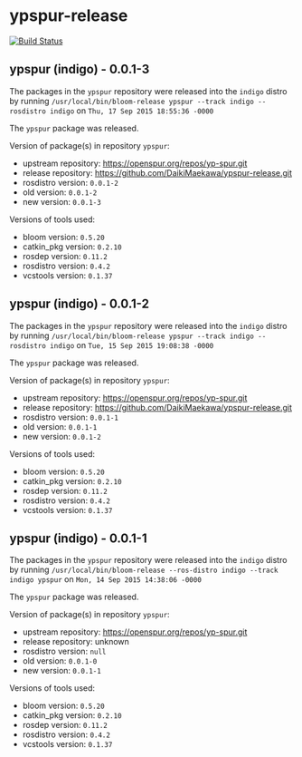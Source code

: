 # ypspur-release

[![Build Status](https://travis-ci.org/DaikiMaekawa/ypspur-release.svg?branch=master)](https://travis-ci.org/DaikiMaekawa/ypspur-release)

## ypspur (indigo) - 0.0.1-3

The packages in the `ypspur` repository were released into the `indigo` distro by running `/usr/local/bin/bloom-release ypspur --track indigo --rosdistro indigo` on `Thu, 17 Sep 2015 18:55:36 -0000`

The `ypspur` package was released.

Version of package(s) in repository `ypspur`:
- upstream repository: https://openspur.org/repos/yp-spur.git
- release repository: https://github.com/DaikiMaekawa/ypspur-release.git
- rosdistro version: `0.0.1-2`
- old version: `0.0.1-2`
- new version: `0.0.1-3`

Versions of tools used:
- bloom version: `0.5.20`
- catkin_pkg version: `0.2.10`
- rosdep version: `0.11.2`
- rosdistro version: `0.4.2`
- vcstools version: `0.1.37`


## ypspur (indigo) - 0.0.1-2

The packages in the `ypspur` repository were released into the `indigo` distro by running `/usr/local/bin/bloom-release ypspur --track indigo --rosdistro indigo` on `Tue, 15 Sep 2015 19:08:38 -0000`

The `ypspur` package was released.

Version of package(s) in repository `ypspur`:
- upstream repository: https://openspur.org/repos/yp-spur.git
- release repository: https://github.com/DaikiMaekawa/ypspur-release.git
- rosdistro version: `0.0.1-1`
- old version: `0.0.1-1`
- new version: `0.0.1-2`

Versions of tools used:
- bloom version: `0.5.20`
- catkin_pkg version: `0.2.10`
- rosdep version: `0.11.2`
- rosdistro version: `0.4.2`
- vcstools version: `0.1.37`


## ypspur (indigo) - 0.0.1-1

The packages in the `ypspur` repository were released into the `indigo` distro by running `/usr/local/bin/bloom-release --ros-distro indigo --track indigo ypspur` on `Mon, 14 Sep 2015 14:38:06 -0000`

The `ypspur` package was released.

Version of package(s) in repository `ypspur`:
- upstream repository: https://openspur.org/repos/yp-spur.git
- release repository: unknown
- rosdistro version: `null`
- old version: `0.0.1-0`
- new version: `0.0.1-1`

Versions of tools used:
- bloom version: `0.5.20`
- catkin_pkg version: `0.2.10`
- rosdep version: `0.11.2`
- rosdistro version: `0.4.2`
- vcstools version: `0.1.37`
